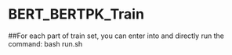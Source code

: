 # BERT_BERTPK_Train
##For each part of train set, you can enter into and directly run the command: bash run.sh
